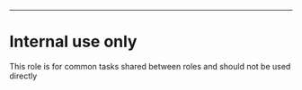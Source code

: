 ---
# Internal use only
This role is for common tasks shared between roles and should not be used directly
